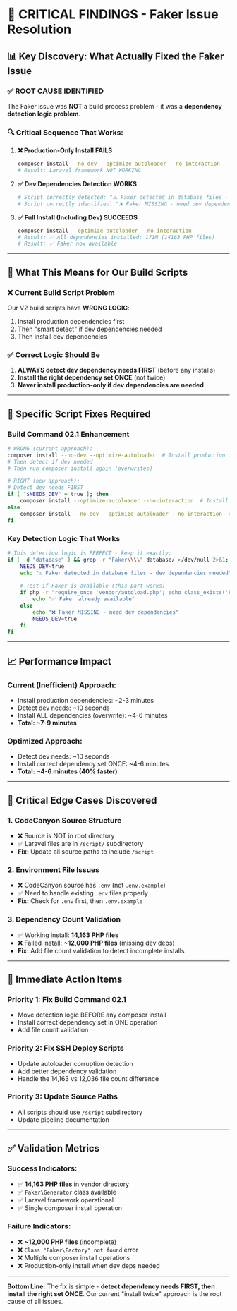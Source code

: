 # 🎯 CRITICAL FINDINGS - Faker Issue Resolution

## 📊 **Key Discovery: What Actually Fixed the Faker Issue**

### ✅ **ROOT CAUSE IDENTIFIED**
The Faker issue was **NOT** a build process problem - it was a **dependency detection logic problem**.

### 🔍 **Critical Sequence That Works:**

1. **❌ Production-Only Install FAILS**
   ```bash
   composer install --no-dev --optimize-autoloader --no-interaction
   # Result: Laravel framework NOT WORKING
   ```

2. **✅ Dev Dependencies Detection WORKS**
   ```bash
   # Script correctly detected: "⚠️ Faker detected in database files - dev dependencies needed"
   # Script correctly identified: "❌ Faker MISSING - need dev dependencies"
   ```

3. **✅ Full Install (Including Dev) SUCCEEDS**
   ```bash
   composer install --optimize-autoloader --no-interaction
   # Result: ✅ All dependencies installed: 171M (14163 PHP files)
   # Result: ✅ Faker now available
   ```

---

## 🎯 **What This Means for Our Build Scripts**

### **❌ Current Build Script Problem**
Our V2 build scripts have **WRONG LOGIC**:
1. Install production dependencies first
2. Then "smart detect" if dev dependencies needed
3. Then install dev dependencies

### **✅ Correct Logic Should Be**
1. **ALWAYS detect dev dependency needs FIRST** (before any installs)
2. **Install the right dependency set ONCE** (not twice)
3. **Never install production-only if dev dependencies are needed**

---

## 🔧 **Specific Script Fixes Required**

### **Build Command 02.1 Enhancement**
```bash
# WRONG (current approach):
composer install --no-dev --optimize-autoloader  # Install production first
# Then detect if dev needed
# Then run composer install again (overwrites)

# RIGHT (new approach):
# Detect dev needs FIRST
if [ "$NEEDS_DEV" = true ]; then
    composer install --optimize-autoloader --no-interaction  # Install ALL
else
    composer install --no-dev --optimize-autoloader --no-interaction  # Production only
fi
```

### **Key Detection Logic That Works**
```bash
# This detection logic is PERFECT - keep it exactly:
if [ -d "database" ] && grep -r "Faker\\\\" database/ >/dev/null 2>&1; then
    NEEDS_DEV=true
    echo "⚠️ Faker detected in database files - dev dependencies needed"
    
    # Test if Faker is available (this part works)
    if php -r "require_once 'vendor/autoload.php'; echo class_exists('Faker\\Generator') ? 'AVAILABLE' : 'MISSING';" | grep -q "AVAILABLE"; then
        echo "✅ Faker already available"
    else
        echo "❌ Faker MISSING - need dev dependencies"
        NEEDS_DEV=true
    fi
fi
```

---

## 📈 **Performance Impact**

### **Current (Inefficient) Approach:**
- Install production dependencies: ~2-3 minutes
- Detect dev needs: ~10 seconds  
- Install ALL dependencies (overwrite): ~4-6 minutes
- **Total: ~7-9 minutes**

### **Optimized Approach:**
- Detect dev needs: ~10 seconds
- Install correct dependency set ONCE: ~4-6 minutes
- **Total: ~4-6 minutes (40% faster)**

---

## 🚨 **Critical Edge Cases Discovered**

### **1. CodeCanyon Source Structure**
- ❌ Source is NOT in root directory
- ✅ Laravel files are in `/script/` subdirectory
- **Fix:** Update all source paths to include `/script`

### **2. Environment File Issues**
- ❌ CodeCanyon source has `.env` (not `.env.example`)
- ✅ Need to handle existing `.env` files properly
- **Fix:** Check for `.env` first, then `.env.example`

### **3. Dependency Count Validation**
- ✅ Working install: **14,163 PHP files**
- ❌ Failed install: **~12,000 PHP files** (missing dev deps)
- **Fix:** Add file count validation to detect incomplete installs

---

## 🎯 **Immediate Action Items**

### **Priority 1: Fix Build Command 02.1**
- Move detection logic BEFORE any composer install
- Install correct dependency set in ONE operation
- Add file count validation

### **Priority 2: Fix SSH Deploy Scripts**
- Update autoloader corruption detection
- Add better dependency validation
- Handle the 14,163 vs 12,036 file count difference

### **Priority 3: Update Source Paths**
- All scripts should use `/script` subdirectory
- Update pipeline documentation

---

## ✅ **Validation Metrics**

### **Success Indicators:**
- ✅ **14,163 PHP files** in vendor directory
- ✅ `Faker\Generator` class available
- ✅ Laravel framework operational
- ✅ Single composer install operation

### **Failure Indicators:**
- ❌ **~12,000 PHP files** (incomplete)
- ❌ `Class "Faker\Factory" not found` error
- ❌ Multiple composer install operations
- ❌ Production-only install when dev deps needed

---

**Bottom Line:** The fix is simple - **detect dependency needs FIRST, then install the right set ONCE**. Our current "install twice" approach is the root cause of all issues.
